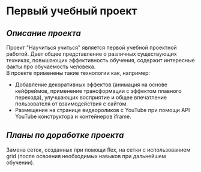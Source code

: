 # Первый учебный проект
## _Описание проекта_  
Проект "Научиться учиться" является первой учебной проектной работой. Дает общее представление о различных существующих техниках, повышающих эффективность обучения, содержит интересные факты про обучаемость человека.  
В проекте применены такие технологии как, например:  
* Добавление декоративных эффектов (анимация на основе кейфреймов, применение трансформации с эффектом плавного перехода), улучшающих восприятие и общее впечатление пользователя от взаимодействия с сайтом.  
* Размещение на странице видеороликов с YouTube при помощи API YouTube конструктора и контейнеров iframe.  
## _Планы по доработке проекта_  
Замена сеток, созданных при помощи flex, на сетки с использованием grid (после освоения необходимых навыков при дальнейшем обучении).